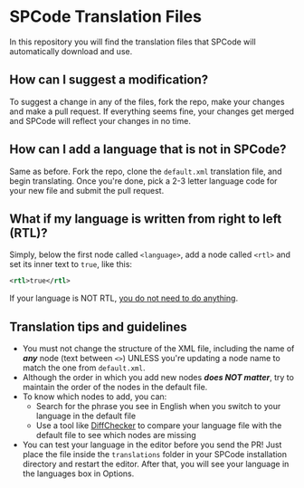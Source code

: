 # SPCode Translation Files

In this repository you will find the translation files that SPCode will automatically download and use.

## How can I suggest a modification?

To suggest a change in any of the files, fork the repo, make your changes and make a pull request. If everything seems fine, your changes get merged and SPCode will reflect your changes in no time.

## How can I add a language that is not in SPCode?

Same as before. Fork the repo, clone the `default.xml` translation file, and begin translating. Once you're done, pick a 2-3 letter language code for your new file and submit the pull request.

## What if my language is written from right to left (RTL)?

Simply, below the first node called `<language>`, add a node called `<rtl>` and set its inner text to `true`, like this:
```xml
<rtl>true</rtl>
```
If your language is NOT RTL, <ins>you do not need to do anything</ins>.

## Translation tips and guidelines

- You must not change the structure of the XML file, including the name of ___any___ node (text between `<>`) UNLESS you're updating a node name to match the one from `default.xml`.
- Although the order in which you add new nodes ___does NOT matter___, try to maintain the order of the nodes in the default file.
- To know which nodes to add, you can:
  - Search for the phrase you see in English when you switch to your language in the default file
  - Use a tool like [DiffChecker](https://www.diffchecker.com/) to compare your language file with the default file to see which nodes are missing
- You can test your language in the editor before you send the PR! Just place the file inside the `translations` folder in your SPCode installation directory and restart the editor. After that, you will see your language in the languages box in Options.
